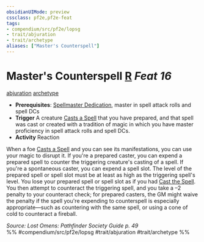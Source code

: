 ```yaml
---
obsidianUIMode: preview
cssclass: pf2e,pf2e-feat
tags:
- compendium/src/pf2e/lopsg
- trait/abjuration
- trait/archetype
aliases: ["Master's Counterspell"]
---
```

# Master's Counterspell  [R](chapter-9-playing-the-game.md#Actions "Reaction") *Feat 16*  
[abjuration](abjuration.md "Abjuration School Trait")  [archetype](archetype.md "Archetype Feat Trait")  

- **Prerequisites**: [Spellmaster Dedication](spellmaster-dedication-locg.md), master in spell attack rolls and spell DCs
- **Trigger** A creature [Casts a Spell](cast-a-spell.md) that you have prepared, and that spell was cast or created with a tradition of magic in which you have master proficiency in spell attack rolls and spell DCs.
- **Activity** Reaction

When a foe [Casts a Spell](cast-a-spell.md) and you can see its manifestations, you can use your magic to disrupt it. If you're a prepared caster, you can expend a prepared spell to counter the triggering creature's casting of a spell. If you're a spontaneous caster, you can expend a spell slot. The level of the prepared spell or spell slot must be at least as high as the triggering spell's level. You lose your prepared spell or spell slot as if you had [Cast the Spell](cast-a-spell.md). You then attempt to counteract the triggering spell, and you take a –2 penalty to your counteract check; for prepared casters, the GM might waive the penalty if the spell you're expending to counterspell is especially appropriate—such as countering with the same spell, or using a cone of cold to counteract a fireball.

*Source: Lost Omens: Pathfinder Society Guide p. 49*  
%% #compendium/src/pf2e/lopsg #trait/abjuration #trait/archetype %%